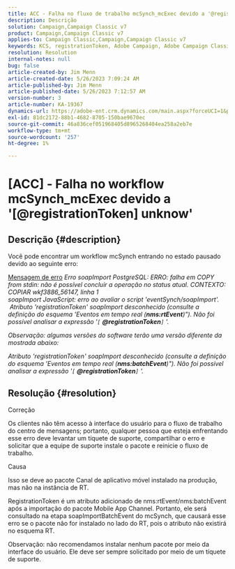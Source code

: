 ```yaml
---
title: ACC - Falha no fluxo de trabalho mcSynch_mcExec devido a '@registrationToken unknow'
description: Descrição
solution: Campaign,Campaign Classic v7
product: Campaign,Campaign Classic v7
applies-to: Campaign Classic,Campaign,Campaign Classic v7
keywords: KCS, registrationToken, Adobe Campaign, Adobe Campaign Classic, ACC, mcSynch_mcExec workflow fail, solução de problemas
resolution: Resolution
internal-notes: null
bug: false
article-created-by: Jim Menn
article-created-date: 5/26/2023 7:09:24 AM
article-published-by: Jim Menn
article-published-date: 5/26/2023 7:12:57 AM
version-number: 3
article-number: KA-19367
dynamics-url: https://adobe-ent.crm.dynamics.com/main.aspx?forceUCI=1&pagetype=entityrecord&etn=knowledgearticle&id=522be33a-94fb-ed11-8849-6045bd006e5a
exl-id: 81dc2172-88b1-4682-8705-150bae9670ec
source-git-commit: 46a836cef051968405d8965268404ea258a2eb7e
workflow-type: tm+mt
source-wordcount: '257'
ht-degree: 1%

---
```


# [ACC] - Falha no workflow mcSynch_mcExec devido a &#39;[@registrationToken] unknow&#39;

## Descrição {#description}


Você pode encontrar um workflow mcSynch entrando no estado pausado devido ao seguinte erro:


<u>Mensagem de erro</u>
*Erro soapImport PostgreSQL: ERRO: falha em COPY from stdin: não é possível concluir a operação no status atual. CONTEXTO: COPIAR wkf3886_56147, linha 1
<br>soapImport JavaScript: erro ao avaliar o script &#39;eventSynch/soapImport&#39;.
<br> Atributo &#39;registrationToken&#39; soapImport desconhecido (consulte a definição do esquema &#39;Eventos em tempo real (<b>nms:rtEvent</b>)&quot;). Não foi possível analisar a expressão &#39;`[` <b>@registrationToken</b>`]` &#39;.*

*Observação: algumas versões do software terão uma versão diferente da mostrada abaixo:*

*Atributo &#39;registrationToken&#39; soapImport desconhecido (consulte a definição do esquema &#39;Eventos em tempo real (<b>nms:batchEvent</b>)&quot;). Não foi possível analisar a expressão &#39;`[` <b>@registrationToken</b>`]` &#39;.*


## Resolução {#resolution}


Correção

Os clientes não têm acesso à interface do usuário para o fluxo de trabalho do centro de mensagens; portanto, qualquer pessoa que esteja enfrentando esse erro deve levantar um tíquete de suporte, compartilhar o erro e solicitar que a equipe de suporte instale o pacote e reinicie o fluxo de trabalho.



Causa

Isso se deve ao pacote Canal de aplicativo móvel instalado na produção, mas não na instância de RT.

RegistrationToken é um atributo adicionado de nms:rtEvent/nms:batchEvent após a importação do pacote Mobile App Channel. Portanto, ele será consultado na etapa soapImportBatchEvent do mcSynch, que causará esse erro se o pacote não for instalado no lado do RT, pois o atributo não existirá no esquema RT.



Observação: não recomendamos instalar nenhum pacote por meio da interface do usuário. Ele deve ser sempre solicitado por meio de um tíquete de suporte.
